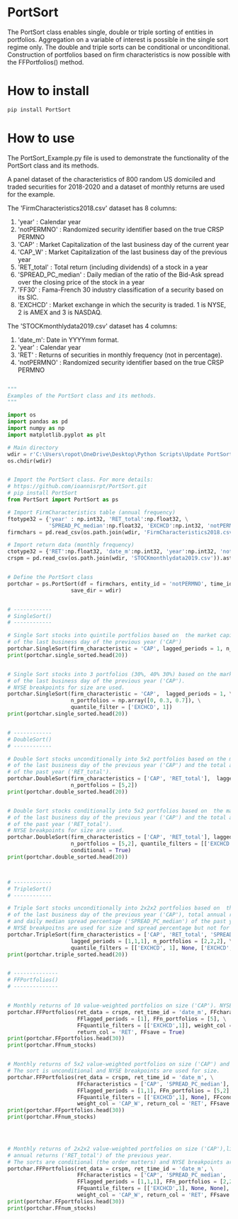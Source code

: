 # PortSort
The PortSort class enables single, double or triple sorting of entities in portfolios. Aggregation on a variable of interest is possible
in the single sort regime only. The double and triple sorts can be conditional or unconditional. Construction of portfolios based on firm characteristics
is now possible with the FFPortfolios() method.

# How to install 
```python
pip install PortSort
```



# How to use

The PortSort_Example.py file is used to demonstrate the functionality of the PortSort class and its methods. 

A panel dataset of the characteristics of 800 random US domiciled and traded securities for 2018-2020 and a 
dataset of monthly returns are used for the example. 

The 'FirmCharacteristics2018.csv' dataset has 8 columns:
1. 'year' : Calendar year
2. 'notPERMNO' : Randomized security identifier based on the true CRSP PERMNO
3. 'CAP' : Market Capitalization of the last business day of the current year
4. 'CAP_W' :  Market Capitalization of the last business day of the previous year
5. 'RET_total' : Total return (including dividends) of a stock in a year
6. 'SPREAD_PC_median' : Daily median of the ratio of the Bid-Ask spread over the closing price of the stock
                      in a year
7. 'FF30' : Fama-French 30 industry classification of a security based on its SIC.
8. 'EXCHCD' : Market exchange in which the security is traded. 1 is NYSE, 2 is AMEX and 3 is NASDAQ.

The 'STOCKmonthlydata2019.csv' dataset has 4 columns:
1. 'date_m': Date in YYYYmm format.
2. 'year' : Calendar year
3. 'RET' : Returns of securities in monthly frequency (not in percentage).
4. 'notPERMNO' : Randomized security identifier based on the true CRSP PERMNO


```python

"""
Examples of the PortSort class and its methods.
"""

import os
import pandas as pd
import numpy as np
import matplotlib.pyplot as plt

# Main directory
wdir = r'C:\Users\ropot\OneDrive\Desktop\Python Scripts\Update PortSort'
os.chdir(wdir)


# Import the PortSort class. For more details: 
# https://github.com/ioannisrpt/PortSort.git 
# pip install PortSort
from PortSort import PortSort as ps

# Import FirmCharacteristics table (annual frequency)
ftotype32 = {'year' : np.int32, 'RET_total':np.float32, \
             'SPREAD_PC_median':np.float32, 'EXCHCD':np.int32, 'notPERMNO':np.int32}
firmchars = pd.read_csv(os.path.join(wdir, 'FirmCharacteristics2018.csv')).astype(ftotype32)

# Import return data (monthly frequency)
ctotype32 = {'RET':np.float32, 'date_m':np.int32, 'year':np.int32, 'notPERMNO':np.int32}
crspm = pd.read_csv(os.path.join(wdir, 'STOCKmonthlydata2019.csv')).astype(ctotype32)


# Define the PortSort class
portchar = ps.PortSort(df = firmchars, entity_id = 'notPERMNO', time_id = 'year', \
                    save_dir = wdir)


# ------------
# SingleSort()
# ------------

# Single Sort stocks into quintile portfolios based on  the market capitalization 
# of the last business day of the previous year ('CAP')
portchar.SingleSort(firm_characteristic = 'CAP', lagged_periods = 1, n_portfolios = 5)
print(portchar.single_sorted.head(20))


# Single Sort stocks into 3 portfolios (30%, 40% 30%) based on the market capitalization 
# of the last business day of the previous year ('CAP').
# NYSE breakpoints for size are used.
portchar.SingleSort(firm_characteristic = 'CAP',  lagged_periods = 1, \
                    n_portfolios = np.array([0, 0.3, 0.7]), \
                    quantile_filter = ['EXCHCD', 1])
print(portchar.single_sorted.head(20))


# ------------
# DoubleSort()
# ------------

# Double Sort stocks unconditionally into 5x2 portfolios based on the market capitalization 
# of the last business day of the previous year ('CAP') and the total annual return 
# of the past year ('RET_total').
portchar.DoubleSort(firm_characteristics = ['CAP', 'RET_total'],  lagged_periods = [1,1], \
                    n_portfolios = [5,2])
print(portchar.double_sorted.head(20))


# Double Sort stocks conditionally into 5x2 portfolios based on  the market capitalization 
# of the last business day of the previous year ('CAP') and the total annual return 
# of the past year ('RET_total').
# NYSE breakpoints for size are used.
portchar.DoubleSort(firm_characteristics = ['CAP', 'RET_total'], lagged_periods = [1,1], \
                    n_portfolios = [5,2], quantile_filters = [['EXCHCD', 1], None], \
                    conditional = True)
print(portchar.double_sorted.head(20))



# ------------
# TripleSort()
# ------------

# Triple Sort stocks unconditionally into 2x2x2 portfolios based on  the market capitalization 
# of the last business day of the previous year ('CAP'), total annual return ('RET_total')
# and daily median spread percentage ('SPREAD_PC_median') of the past year.
# NYSE breakpoitns are used for size and spread percentage but not for total return.
portchar.TripleSort(firm_characteristics = ['CAP', 'RET_total', 'SPREAD_PC_median'], \
                    lagged_periods = [1,1,1], n_portfolios = [2,2,2], \
                    quantile_filters = [['EXCHCD', 1], None, ['EXCHCD', 1]])
print(portchar.triple_sorted.head(20))


# --------------
# FFPortfolios()
# --------------


# Monthly returns of 10 value-weighted portfolios on size ('CAP'). NYSE breakpoints are used.
portchar.FFPortfolios(ret_data = crspm, ret_time_id = 'date_m', FFcharacteristics = ['CAP'], \
                      FFlagged_periods = [1], FFn_portfolios = [5], \
                      FFquantile_filters = [['EXCHCD',1]], weight_col = 'CAP_W', \
                      return_col = 'RET', FFsave = True)
print(portchar.FFportfolios.head(30))
print(portchar.FFnum_stocks)


# Monthly returns of 5x2 value-weighted portfolios on size ('CAP') and liquidity ('SPREAD_PC_median').
# The sort is unconditional and NYSE breakpoints are used for size.
portchar.FFPortfolios(ret_data = crspm, ret_time_id = 'date_m', \
                      FFcharacteristics = ['CAP', 'SPREAD_PC_median'], \
                      FFlagged_periods = [1,1], FFn_portfolios = [5,2], \
                      FFquantile_filters = [['EXCHCD',1], None], FFconditional = False, \
                      weight_col = 'CAP_W', return_col = 'RET', FFsave = True)
print(portchar.FFportfolios.head(30))
print(portchar.FFnum_stocks)



    
# Monthly returns of 2x2x2 value-weighted portfolios on size ('CAP'),liquidity ('SPREAD_PC_median') and 
# annual returns ('RET_total') of the previous year.
# The sorts are conditional (the order matters) and NYSE breakpoints are used for size.
portchar.FFPortfolios(ret_data = crspm, ret_time_id = 'date_m', \
                      FFcharacteristics = ['CAP', 'SPREAD_PC_median', 'RET_total'], \
                      FFlagged_periods = [1,1,1], FFn_portfolios = [2,2,2], \
                      FFquantile_filters = [['EXCHCD',1], None, None], FFconditional = True, \
                      weight_col = 'CAP_W', return_col = 'RET', FFsave = True)
print(portchar.FFportfolios.head(30))
print(portchar.FFnum_stocks)    

```









